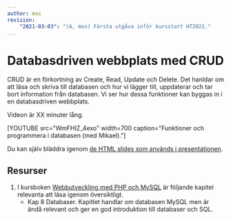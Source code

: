 ```yaml
---
author: mos
revision:
    "2021-03-03": "(A, mos) Första utgåva inför kursstart HT2021."
...
```

Databasdriven webbplats med CRUD
====================

CRUD är en förkortning av Create, Read, Update och Delete. Det hanldar om att läsa och skriva till databasen och hur vi lägger till, uppdaterar och tar bort information från databasen. Vi ser hur dessa funktioner kan byggas in i en databasdriven webbplats.

Videon är XX minuter lång.

[YOUTUBE src="WmFHIZ_4exo" width=700 caption="Funktioner och programmera i databasen (med Mikael)."]

Du kan själv bläddra igenom [de HTML slides som används i presentationen](kursmaterial/databas/forelasning/v1/f06-funktioner/slide.html).



Resurser
------------------------

1. I kursboken [Webbutveckling med PHP och MySQL](kunskap/boken-webbutveckling-med-php-och-mysql) är följande kapitel relevanta att läsa igenom översiktligt.
    * Kap 8 Databaser. Kapitlet handlar om databasen MySQL men är ändå relevant och ger en god introduktion till databaser och SQL.
